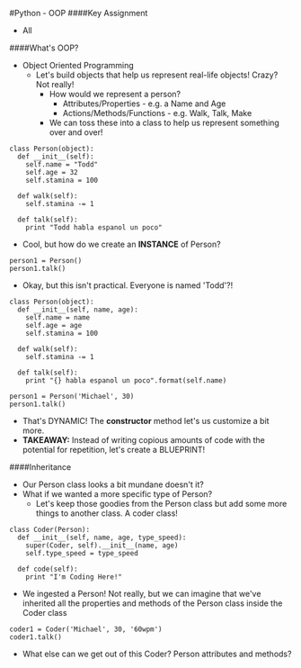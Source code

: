 #Python - OOP
####Key Assignment
- All

####What's OOP?
- Object Oriented Programming
  - Let's build objects that help us represent real-life objects! Crazy? Not really!
    - How would we represent a person?
      - Attributes/Properties - e.g. a Name and Age
      - Actions/Methods/Functions - e.g. Walk, Talk, Make
    - We can toss these into a class to help us represent something over and over!
```
class Person(object):
  def __init__(self):
    self.name = "Todd"
    self.age = 32
    self.stamina = 100

  def walk(self):
    self.stamina -= 1

  def talk(self):
    print "Todd habla espanol un poco"
```
  - Cool, but how do we create an <b>INSTANCE</b> of Person?
```
person1 = Person()
person1.talk()
```
  - Okay, but this isn't practical.  Everyone is named 'Todd'?!
```
class Person(object):
  def __init__(self, name, age):
    self.name = name
    self.age = age
    self.stamina = 100

  def walk(self):
    self.stamina -= 1

  def talk(self):
    print "{} habla espanol un poco".format(self.name)

person1 = Person('Michael', 30)
person1.talk()
```
  - That's DYNAMIC!  The <b>constructor</b> method let's us customize a bit more.
  - <b>TAKEAWAY:</b> Instead of writing copious amounts of code with the potential for repetition, let's create a BLUEPRINT!

####Inheritance
- Our Person class looks a bit mundane doesn't it?
- What if we wanted a more specific type of Person?
  - Let's keep those goodies from the Person class but add some more things to another class.  A coder class!
```
class Coder(Person):
  def __init__(self, name, age, type_speed):
    super(Coder, self).__init__(name, age)
    self.type_speed = type_speed

  def code(self):
    print "I'm Coding Here!"
```
- We ingested a Person! Not really, but we can imagine that we've inherited all the properties and methods of the Person class inside the Coder class
```
coder1 = Coder('Michael', 30, '60wpm')
coder1.talk()
```
- What else can we get out of this Coder?  Person attributes and methods?

